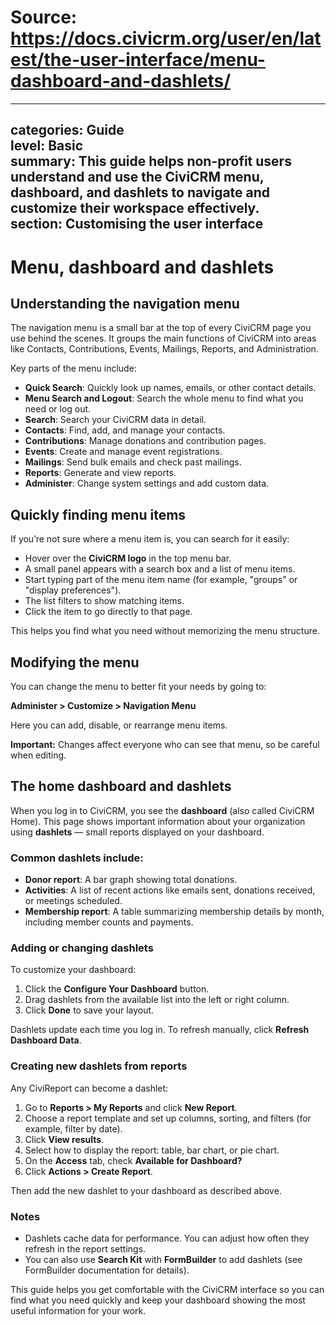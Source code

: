 # Source: https://docs.civicrm.org/user/en/latest/the-user-interface/menu-dashboard-and-dashlets/

---
categories: Guide  
level: Basic  
summary: This guide helps non-profit users understand and use the CiviCRM menu, dashboard, and dashlets to navigate and customize their workspace effectively.  
section: Customising the user interface  
---

# Menu, dashboard and dashlets

## Understanding the navigation menu

The navigation menu is a small bar at the top of every CiviCRM page you use behind the scenes. It groups the main functions of CiviCRM into areas like Contacts, Contributions, Events, Mailings, Reports, and Administration.

Key parts of the menu include:

- **Quick Search**: Quickly look up names, emails, or other contact details.  
- **Menu Search and Logout**: Search the whole menu to find what you need or log out.  
- **Search**: Search your CiviCRM data in detail.  
- **Contacts**: Find, add, and manage your contacts.  
- **Contributions**: Manage donations and contribution pages.  
- **Events**: Create and manage event registrations.  
- **Mailings**: Send bulk emails and check past mailings.  
- **Reports**: Generate and view reports.  
- **Administer**: Change system settings and add custom data.  

## Quickly finding menu items

If you’re not sure where a menu item is, you can search for it easily:

- Hover over the **CiviCRM logo** in the top menu bar.  
- A small panel appears with a search box and a list of menu items.  
- Start typing part of the menu item name (for example, "groups" or "display preferences").  
- The list filters to show matching items.  
- Click the item to go directly to that page.  

This helps you find what you need without memorizing the menu structure.

## Modifying the menu

You can change the menu to better fit your needs by going to:

**Administer > Customize > Navigation Menu**

Here you can add, disable, or rearrange menu items.

**Important:** Changes affect everyone who can see that menu, so be careful when editing.

## The home dashboard and dashlets

When you log in to CiviCRM, you see the **dashboard** (also called CiviCRM Home). This page shows important information about your organization using **dashlets** — small reports displayed on your dashboard.

### Common dashlets include:

- **Donor report**: A bar graph showing total donations.  
- **Activities**: A list of recent actions like emails sent, donations received, or meetings scheduled.  
- **Membership report**: A table summarizing membership details by month, including member counts and payments.  

### Adding or changing dashlets

To customize your dashboard:

1. Click the **Configure Your Dashboard** button.  
2. Drag dashlets from the available list into the left or right column.  
3. Click **Done** to save your layout.  

Dashlets update each time you log in. To refresh manually, click **Refresh Dashboard Data**.

### Creating new dashlets from reports

Any CiviReport can become a dashlet:

1. Go to **Reports > My Reports** and click **New Report**.  
2. Choose a report template and set up columns, sorting, and filters (for example, filter by date).  
3. Click **View results**.  
4. Select how to display the report: table, bar chart, or pie chart.  
5. On the **Access** tab, check **Available for Dashboard?**  
6. Click **Actions > Create Report**.  

Then add the new dashlet to your dashboard as described above.

### Notes

- Dashlets cache data for performance. You can adjust how often they refresh in the report settings.  
- You can also use **Search Kit** with **FormBuilder** to add dashlets (see FormBuilder documentation for details).  

This guide helps you get comfortable with the CiviCRM interface so you can find what you need quickly and keep your dashboard showing the most useful information for your work.